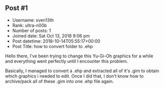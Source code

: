 ## Post #1
- Username: sven13th
- Rank: ultra-n00b
- Number of posts: 1
- Joined date: Sat Oct 13, 2018 9:06 pm
- Post datetime: 2018-10-14T05:55:17+00:00
- Post Title: how to convert folder to .ehp

Hello there, I've been trying to change this Yu-Gi-Oh graphics for a while and everything went perfectly until I encounter this problem.

Basically, I managed to convert a .ehp and extracted all of it's .gim to obtain which graphics i needed to edit. Once I did that, I don't know how to archive/pack all of these .gim into one .ehp file again.
